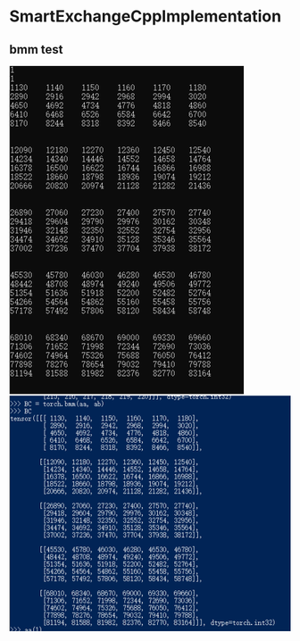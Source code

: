 # SmartExchangeCppImplementation


## bmm test
![Image text](./readme/bmm1.png)
![Image text](./readme/bmm2.png)
